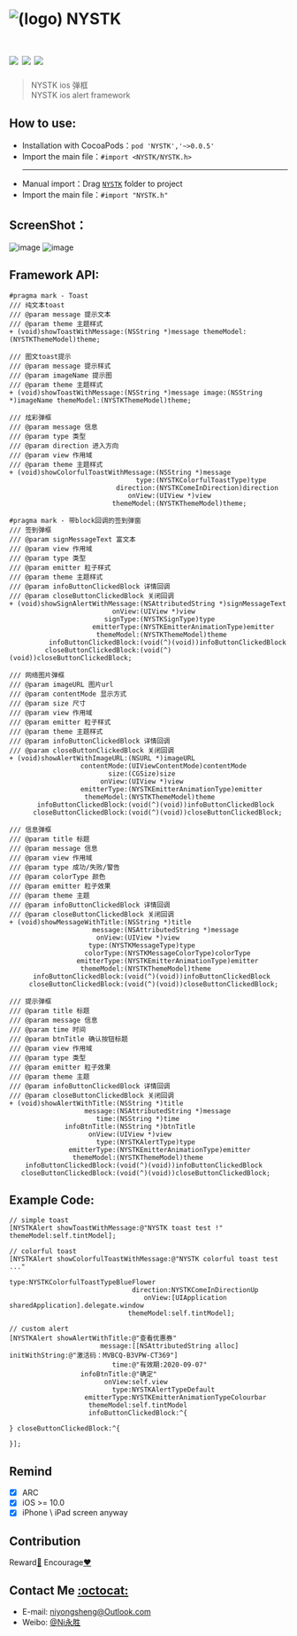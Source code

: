 ![(logo)](https://github.com/niyongsheng/NYSTK/blob/master/logo.png?raw=true)
NYSTK
===
[![](https://img.shields.io/badge/platform-iOS-orange.svg)](https://developer.apple.com/ios/)
[![](http://img.shields.io/travis/CocoaPods/CocoaPods/master.svg?style=flat)](https://travis-ci.org/CocoaPods/NYSTK)
[![](https://img.shields.io/badge/license-MIT-blue.svg)](https://github.com/niyongsheng/NYSMC/blob/master/LICENSE)
===
> NYSTK ios 弹框 <br>
> NYSTK ios alert framework

## How to use:
* Installation with CocoaPods：`pod 'NYSTK','~>0.0.5'`
* Import the main file：`#import <NYSTK/NYSTK.h>`
<br><hr>
* Manual import：Drag [`NYSTK`](https://github.com/niyongsheng/NYSTK/tree/master/NYSTK) folder to project
* Import the main file：`#import "NYSTK.h"`

## ScreenShot：
![image](https://github.com/niyongsheng/niyongsheng.github.io/blob/master/Document/nystk_demo_1.gif)
![image](https://github.com/niyongsheng/niyongsheng.github.io/blob/master/Document/nystk_demo_2.gif)

## Framework API:

```objc
#pragma mark - Toast
/// 纯文本toast
/// @param message 提示文本
/// @param theme 主题样式
+ (void)showToastWithMessage:(NSString *)message themeModel:(NYSTKThemeModel)theme;

/// 图文toast提示
/// @param message 提示样式
/// @param imageName 提示图
/// @param theme 主题样式
+ (void)showToastWithMessage:(NSString *)message image:(NSString *)imageName themeModel:(NYSTKThemeModel)theme;

/// 炫彩弹框
/// @param message 信息
/// @param type 类型
/// @param direction 进入方向
/// @param view 作用域
/// @param theme 主题样式
+ (void)showColorfulToastWithMessage:(NSString *)message
                                type:(NYSTKColorfulToastType)type
                           direction:(NYSTKComeInDirection)direction
                              onView:(UIView *)view
                          themeModel:(NYSTKThemeModel)theme;

#pragma mark - 带block回调的签到弹窗
/// 签到弹框
/// @param signMessageText 富文本
/// @param view 作用域
/// @param type 类型
/// @param emitter 粒子样式
/// @param theme 主题样式
/// @param infoButtonClickedBlock 详情回调
/// @param closeButtonClickedBlock 关闭回调
+ (void)showSignAlertWithMessage:(NSAttributedString *)signMessageText
                          onView:(UIView *)view
                        signType:(NYSTKSignType)type
                     emitterType:(NYSTKEmitterAnimationType)emitter
                      themeModel:(NYSTKThemeModel)theme
          infoButtonClickedBlock:(void(^)(void))infoButtonClickedBlock
         closeButtonClickedBlock:(void(^)(void))closeButtonClickedBlock;

/// 网络图片弹框
/// @param imageURL 图片url
/// @param contentMode 显示方式
/// @param size 尺寸
/// @param view 作用域
/// @param emitter 粒子样式
/// @param theme 主题样式
/// @param infoButtonClickedBlock 详情回调
/// @param closeButtonClickedBlock 关闭回调
+ (void)showAlertWithImageURL:(NSURL *)imageURL
                  contentMode:(UIViewContentMode)contentMode
                         size:(CGSize)size
                       onView:(UIView *)view
                  emitterType:(NYSTKEmitterAnimationType)emitter
                   themeModel:(NYSTKThemeModel)theme
       infoButtonClickedBlock:(void(^)(void))infoButtonClickedBlock
      closeButtonClickedBlock:(void(^)(void))closeButtonClickedBlock;

/// 信息弹框
/// @param title 标题
/// @param message 信息
/// @param view 作用域
/// @param type 成功/失败/警告
/// @param colorType 颜色
/// @param emitter 粒子效果
/// @param theme 主题
/// @param infoButtonClickedBlock 详情回调
/// @param closeButtonClickedBlock 关闭回调
+ (void)showMessageWithTitle:(NSString *)title
                     message:(NSAttributedString *)message
                      onView:(UIView *)view
                    type:(NYSTKMessageType)type
                   colorType:(NYSTKMessageColorType)colorType
                 emitterType:(NYSTKEmitterAnimationType)emitter
                  themeModel:(NYSTKThemeModel)theme
      infoButtonClickedBlock:(void(^)(void))infoButtonClickedBlock
     closeButtonClickedBlock:(void(^)(void))closeButtonClickedBlock;

/// 提示弹框
/// @param title 标题
/// @param message 信息
/// @param time 时间
/// @param btnTitle 确认按钮标题
/// @param view 作用域
/// @param type 类型
/// @param emitter 粒子效果
/// @param theme 主题
/// @param infoButtonClickedBlock 详情回调
/// @param closeButtonClickedBlock 关闭回调
+ (void)showAlertWithTitle:(NSString *)title
                   message:(NSAttributedString *)message
                      time:(NSString *)time
              infoBtnTitle:(NSString *)btnTitle
                    onView:(UIView *)view
                      type:(NYSTKAlertType)type
               emitterType:(NYSTKEmitterAnimationType)emitter
                themeModel:(NYSTKThemeModel)theme
    infoButtonClickedBlock:(void(^)(void))infoButtonClickedBlock
   closeButtonClickedBlock:(void(^)(void))closeButtonClickedBlock;
```
## Example Code:

```objc
// simple toast
[NYSTKAlert showToastWithMessage:@"NYSTK toast test !" themeModel:self.tintModel];

// colorful toast
[NYSTKAlert showColorfulToastWithMessage:@"NYSTK colorful toast test ..."
                                    type:NYSTKColorfulToastTypeBlueFlower
                               direction:NYSTKComeInDirectionUp
                                  onView:[UIApplication sharedApplication].delegate.window
                              themeModel:self.tintModel];

// custom alert
[NYSTKAlert showAlertWithTitle:@"查看优惠券"
                       message:[[NSAttributedString alloc] initWithString:@"激活码：MVBCQ-B3VPW-CT369"]
                          time:@"有效期:2020-09-07"
                  infoBtnTitle:@"确定"
                        onView:self.view
                          type:NYSTKAlertTypeDefault
                   emitterType:NYSTKEmitterAnimationTypeColourbar
                    themeModel:self.tintModel
                    infoButtonClickedBlock:^{

} closeButtonClickedBlock:^{

}]; 
```
<!--

* Step 1.Add Shell
```shell

```
* Step 2.AppDelegate.m
```objc

```
-->
## Remind
- [x] ARC
- [x] iOS >= 10.0
- [x] iPhone \ iPad screen anyway

## Contribution
Reward[:lollipop:](https://github.com/niyongsheng/niyongsheng.github.io/blob/master/Beg/README.md)  Encourage[:heart:](https://github.com/niyongsheng/NYSTK/stargazers)

## Contact Me [:octocat:](https://niyongsheng.github.io)
* E-mail: niyongsheng@Outlook.com
* Weibo: [@Ni永胜](https://weibo.com/u/7317805089)

